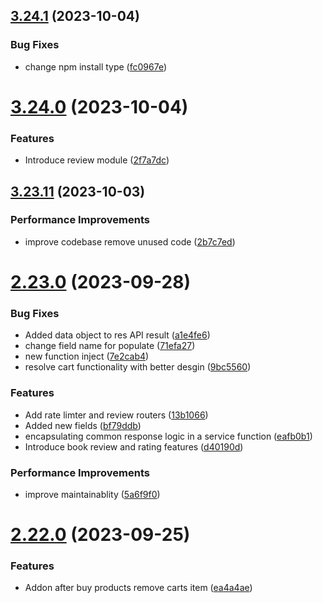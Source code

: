 ## [3.24.1](https://github.com/hossainchisty/LeafLine-Server/compare/v3.24.0...v3.24.1) (2023-10-04)


### Bug Fixes

* change npm install type ([fc0967e](https://github.com/hossainchisty/LeafLine-Server/commit/fc0967ee9d75675a73c8d110c9033db155e22caa))



# [3.24.0](https://github.com/hossainchisty/LeafLine-Server/compare/v3.23.11...v3.24.0) (2023-10-04)


### Features

* Introduce review module ([2f7a7dc](https://github.com/hossainchisty/LeafLine-Server/commit/2f7a7dcca2f33f87d4b30260ed85246a624995e0))



## [3.23.11](https://github.com/hossainchisty/LeafLine-Server/compare/v2.23.0...v3.23.11) (2023-10-03)


### Performance Improvements

* improve codebase remove unused code ([2b7c7ed](https://github.com/hossainchisty/LeafLine-Server/commit/2b7c7edd12e3d17ec4aa066e115b6a590600a89b))



# [2.23.0](https://github.com/hossainchisty/LeafLine-Server/compare/v2.22.0...v2.23.0) (2023-09-28)


### Bug Fixes

* Added data object to res API result ([a1e4fe6](https://github.com/hossainchisty/LeafLine-Server/commit/a1e4fe6df92016cfc28d8cb53125eb28a140ffa7))
* change field name for populate ([71efa27](https://github.com/hossainchisty/LeafLine-Server/commit/71efa2731a9b114ae3ce48af0e135a085b3f3692))
* new function inject ([7e2cab4](https://github.com/hossainchisty/LeafLine-Server/commit/7e2cab41de4dc51177bd53ed5db50225508f4f94))
* resolve cart functionality with better desgin ([9bc5560](https://github.com/hossainchisty/LeafLine-Server/commit/9bc556058c892d83fcba0598e542b76d415c79b8))


### Features

* Add rate limter and review routers ([13b1066](https://github.com/hossainchisty/LeafLine-Server/commit/13b10664cbf4e820578c61c01c2dd458553fa97b))
* Added new fields ([bf79ddb](https://github.com/hossainchisty/LeafLine-Server/commit/bf79ddbec3409607c9cf9c52f972c41fe57e06bd))
* encapsulating common response logic in a service function ([eafb0b1](https://github.com/hossainchisty/LeafLine-Server/commit/eafb0b1ae4a751ed8c3a4700ba415ea920cd3077))
* Introduce book review and rating features ([d40190d](https://github.com/hossainchisty/LeafLine-Server/commit/d40190dc5b92ae8bc29cf7dc73eaa4ab451f4aaa))


### Performance Improvements

* improve maintainablity ([5a6f9f0](https://github.com/hossainchisty/LeafLine-Server/commit/5a6f9f0ec7769d1ff258ada99448982fbef3b132))



# [2.22.0](https://github.com/hossainchisty/LeafLine-Server/compare/v1.21.0...v2.22.0) (2023-09-25)


### Features

* Addon after buy products remove carts item ([ea4a4ae](https://github.com/hossainchisty/LeafLine-Server/commit/ea4a4ae38557e15a6b1d539fb98674ee10a29c9f))



